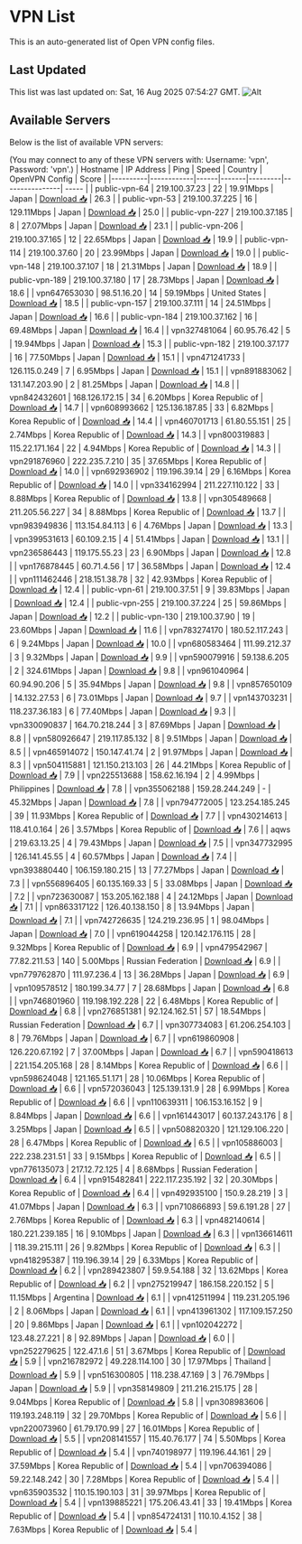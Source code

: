 # VPN List

This is an auto-generated list of Open VPN config files.

## Last Updated

This list was last updated on: Sat, 16 Aug 2025 07:54:27 GMT.
![Alt](https://repobeats.axiom.co/api/embed/186b98318ef1479477931607c1ad7d823f12451f.svg "Repobeats analytics image")

## Available Servers

Below is the list of available VPN servers:

(You may connect to any of these VPN servers with: Username: 'vpn', Password: 'vpn'.)
| Hostname | IP Address | Ping | Speed | Country | OpenVPN Config | Score |
|----------|------------|------|-------|---------|----------------| ----- |
| public-vpn-64 | 219.100.37.23 | 22 | 19.91Mbps | Japan | [Download 📥](./configs/server_0_JP.ovpn) | 26.3 |
| public-vpn-53 | 219.100.37.225 | 16 | 129.11Mbps | Japan | [Download 📥](./configs/server_1_JP.ovpn) | 25.0 |
| public-vpn-227 | 219.100.37.185 | 8 | 27.07Mbps | Japan | [Download 📥](./configs/server_2_JP.ovpn) | 23.1 |
| public-vpn-206 | 219.100.37.165 | 12 | 22.65Mbps | Japan | [Download 📥](./configs/server_3_JP.ovpn) | 19.9 |
| public-vpn-114 | 219.100.37.60 | 20 | 23.99Mbps | Japan | [Download 📥](./configs/server_4_JP.ovpn) | 19.0 |
| public-vpn-148 | 219.100.37.107 | 18 | 21.31Mbps | Japan | [Download 📥](./configs/server_5_JP.ovpn) | 18.9 |
| public-vpn-189 | 219.100.37.180 | 17 | 28.73Mbps | Japan | [Download 📥](./configs/server_6_JP.ovpn) | 18.6 |
| vpn647653030 | 98.51.16.20 | 14 | 59.19Mbps | United States | [Download 📥](./configs/server_7_US.ovpn) | 18.5 |
| public-vpn-157 | 219.100.37.111 | 14 | 24.51Mbps | Japan | [Download 📥](./configs/server_8_JP.ovpn) | 16.6 |
| public-vpn-184 | 219.100.37.162 | 16 | 69.48Mbps | Japan | [Download 📥](./configs/server_9_JP.ovpn) | 16.4 |
| vpn327481064 | 60.95.76.42 | 5 | 19.94Mbps | Japan | [Download 📥](./configs/server_10_JP.ovpn) | 15.3 |
| public-vpn-182 | 219.100.37.177 | 16 | 77.50Mbps | Japan | [Download 📥](./configs/server_11_JP.ovpn) | 15.1 |
| vpn471241733 | 126.115.0.249 | 7 | 6.95Mbps | Japan | [Download 📥](./configs/server_12_JP.ovpn) | 15.1 |
| vpn891883062 | 131.147.203.90 | 2 | 81.25Mbps | Japan | [Download 📥](./configs/server_13_JP.ovpn) | 14.8 |
| vpn842432601 | 168.126.172.15 | 34 | 6.20Mbps | Korea Republic of | [Download 📥](./configs/server_14_KR.ovpn) | 14.7 |
| vpn608993662 | 125.136.187.85 | 33 | 6.82Mbps | Korea Republic of | [Download 📥](./configs/server_15_KR.ovpn) | 14.4 |
| vpn460701713 | 61.80.55.151 | 25 | 2.74Mbps | Korea Republic of | [Download 📥](./configs/server_16_KR.ovpn) | 14.3 |
| vpn800319883 | 115.22.171.164 | 22 | 4.94Mbps | Korea Republic of | [Download 📥](./configs/server_17_KR.ovpn) | 14.3 |
| vpn291876960 | 222.235.7.210 | 35 | 37.65Mbps | Korea Republic of | [Download 📥](./configs/server_18_KR.ovpn) | 14.0 |
| vpn692936902 | 119.196.39.14 | 29 | 6.16Mbps | Korea Republic of | [Download 📥](./configs/server_19_KR.ovpn) | 14.0 |
| vpn334162994 | 211.227.110.122 | 33 | 8.88Mbps | Korea Republic of | [Download 📥](./configs/server_20_KR.ovpn) | 13.8 |
| vpn305489668 | 211.205.56.227 | 34 | 8.88Mbps | Korea Republic of | [Download 📥](./configs/server_21_KR.ovpn) | 13.7 |
| vpn983949836 | 113.154.84.113 | 6 | 4.76Mbps | Japan | [Download 📥](./configs/server_22_JP.ovpn) | 13.3 |
| vpn399531613 | 60.109.2.15 | 4 | 51.41Mbps | Japan | [Download 📥](./configs/server_23_JP.ovpn) | 13.1 |
| vpn236586443 | 119.175.55.23 | 23 | 6.90Mbps | Japan | [Download 📥](./configs/server_24_JP.ovpn) | 12.8 |
| vpn176878445 | 60.71.4.56 | 17 | 36.58Mbps | Japan | [Download 📥](./configs/server_25_JP.ovpn) | 12.4 |
| vpn111462446 | 218.151.38.78 | 32 | 42.93Mbps | Korea Republic of | [Download 📥](./configs/server_26_KR.ovpn) | 12.4 |
| public-vpn-61 | 219.100.37.51 | 9 | 39.83Mbps | Japan | [Download 📥](./configs/server_27_JP.ovpn) | 12.4 |
| public-vpn-255 | 219.100.37.224 | 25 | 59.86Mbps | Japan | [Download 📥](./configs/server_28_JP.ovpn) | 12.2 |
| public-vpn-130 | 219.100.37.90 | 19 | 23.60Mbps | Japan | [Download 📥](./configs/server_29_JP.ovpn) | 11.6 |
| vpn783274170 | 180.52.117.243 | 6 | 9.24Mbps | Japan | [Download 📥](./configs/server_30_JP.ovpn) | 10.0 |
| vpn680583464 | 111.99.212.37 | 3 | 9.32Mbps | Japan | [Download 📥](./configs/server_31_JP.ovpn) | 9.9 |
| vpn590079916 | 59.138.6.205 | 2 | 324.61Mbps | Japan | [Download 📥](./configs/server_32_JP.ovpn) | 9.8 |
| vpn961040964 | 60.94.90.206 | 5 | 35.94Mbps | Japan | [Download 📥](./configs/server_33_JP.ovpn) | 9.8 |
| vpn857650109 | 14.132.27.53 | 6 | 73.01Mbps | Japan | [Download 📥](./configs/server_34_JP.ovpn) | 9.7 |
| vpn143703231 | 118.237.36.183 | 6 | 77.40Mbps | Japan | [Download 📥](./configs/server_35_JP.ovpn) | 9.3 |
| vpn330090837 | 164.70.218.244 | 3 | 87.69Mbps | Japan | [Download 📥](./configs/server_36_JP.ovpn) | 8.8 |
| vpn580926647 | 219.117.85.132 | 8 | 9.51Mbps | Japan | [Download 📥](./configs/server_37_JP.ovpn) | 8.5 |
| vpn465914072 | 150.147.41.74 | 2 | 91.97Mbps | Japan | [Download 📥](./configs/server_38_JP.ovpn) | 8.3 |
| vpn504115881 | 121.150.213.103 | 26 | 44.21Mbps | Korea Republic of | [Download 📥](./configs/server_39_KR.ovpn) | 7.9 |
| vpn225513688 | 158.62.16.194 | 2 | 4.99Mbps | Philippines | [Download 📥](./configs/server_40_PH.ovpn) | 7.8 |
| vpn355062188 | 159.28.244.249 | - | 45.32Mbps | Japan | [Download 📥](./configs/server_41_JP.ovpn) | 7.8 |
| vpn794772005 | 123.254.185.245 | 39 | 11.93Mbps | Korea Republic of | [Download 📥](./configs/server_42_KR.ovpn) | 7.7 |
| vpn430214613 | 118.41.0.164 | 26 | 3.57Mbps | Korea Republic of | [Download 📥](./configs/server_43_KR.ovpn) | 7.6 |
| aqws | 219.63.13.25 | 4 | 79.43Mbps | Japan | [Download 📥](./configs/server_44_JP.ovpn) | 7.5 |
| vpn347732995 | 126.141.45.55 | 4 | 60.57Mbps | Japan | [Download 📥](./configs/server_45_JP.ovpn) | 7.4 |
| vpn393880440 | 106.159.180.215 | 13 | 77.27Mbps | Japan | [Download 📥](./configs/server_46_JP.ovpn) | 7.3 |
| vpn556896405 | 60.135.169.33 | 5 | 33.08Mbps | Japan | [Download 📥](./configs/server_47_JP.ovpn) | 7.2 |
| vpn723630087 | 153.205.162.188 | 4 | 24.12Mbps | Japan | [Download 📥](./configs/server_48_JP.ovpn) | 7.1 |
| vpn863317122 | 126.40.138.150 | 8 | 13.94Mbps | Japan | [Download 📥](./configs/server_49_JP.ovpn) | 7.1 |
| vpn742726635 | 124.219.236.95 | 1 | 98.04Mbps | Japan | [Download 📥](./configs/server_50_JP.ovpn) | 7.0 |
| vpn619044258 | 120.142.176.115 | 28 | 9.32Mbps | Korea Republic of | [Download 📥](./configs/server_51_KR.ovpn) | 6.9 |
| vpn479542967 | 77.82.211.53 | 140 | 5.00Mbps | Russian Federation | [Download 📥](./configs/server_52_RU.ovpn) | 6.9 |
| vpn779762870 | 111.97.236.4 | 13 | 36.28Mbps | Japan | [Download 📥](./configs/server_53_JP.ovpn) | 6.9 |
| vpn109578512 | 180.199.34.77 | 7 | 28.68Mbps | Japan | [Download 📥](./configs/server_54_JP.ovpn) | 6.8 |
| vpn746801960 | 119.198.192.228 | 22 | 6.48Mbps | Korea Republic of | [Download 📥](./configs/server_55_KR.ovpn) | 6.8 |
| vpn276851381 | 92.124.162.51 | 57 | 18.54Mbps | Russian Federation | [Download 📥](./configs/server_56_RU.ovpn) | 6.7 |
| vpn307734083 | 61.206.254.103 | 8 | 79.76Mbps | Japan | [Download 📥](./configs/server_57_JP.ovpn) | 6.7 |
| vpn619860908 | 126.220.67.192 | 7 | 37.00Mbps | Japan | [Download 📥](./configs/server_58_JP.ovpn) | 6.7 |
| vpn590418613 | 221.154.205.168 | 28 | 8.14Mbps | Korea Republic of | [Download 📥](./configs/server_59_KR.ovpn) | 6.6 |
| vpn598624048 | 121.165.51.171 | 28 | 10.06Mbps | Korea Republic of | [Download 📥](./configs/server_60_KR.ovpn) | 6.6 |
| vpn572036043 | 125.139.131.9 | 28 | 6.99Mbps | Korea Republic of | [Download 📥](./configs/server_61_KR.ovpn) | 6.6 |
| vpn110639311 | 106.153.16.152 | 9 | 8.84Mbps | Japan | [Download 📥](./configs/server_62_JP.ovpn) | 6.6 |
| vpn161443017 | 60.137.243.176 | 8 | 3.25Mbps | Japan | [Download 📥](./configs/server_63_JP.ovpn) | 6.5 |
| vpn508820320 | 121.129.106.220 | 28 | 6.47Mbps | Korea Republic of | [Download 📥](./configs/server_64_KR.ovpn) | 6.5 |
| vpn105886003 | 222.238.231.51 | 33 | 9.15Mbps | Korea Republic of | [Download 📥](./configs/server_65_KR.ovpn) | 6.5 |
| vpn776135073 | 217.12.72.125 | 4 | 8.68Mbps | Russian Federation | [Download 📥](./configs/server_66_RU.ovpn) | 6.4 |
| vpn915482841 | 222.117.235.192 | 32 | 20.30Mbps | Korea Republic of | [Download 📥](./configs/server_67_KR.ovpn) | 6.4 |
| vpn492935100 | 150.9.28.219 | 3 | 41.07Mbps | Japan | [Download 📥](./configs/server_68_JP.ovpn) | 6.3 |
| vpn710866893 | 59.6.191.28 | 27 | 2.76Mbps | Korea Republic of | [Download 📥](./configs/server_69_KR.ovpn) | 6.3 |
| vpn482140614 | 180.221.239.185 | 16 | 9.10Mbps | Japan | [Download 📥](./configs/server_70_JP.ovpn) | 6.3 |
| vpn136614611 | 118.39.215.111 | 26 | 9.82Mbps | Korea Republic of | [Download 📥](./configs/server_71_KR.ovpn) | 6.3 |
| vpn418295387 | 119.196.39.14 | 29 | 6.33Mbps | Korea Republic of | [Download 📥](./configs/server_72_KR.ovpn) | 6.2 |
| vpn289423807 | 59.9.54.188 | 32 | 13.62Mbps | Korea Republic of | [Download 📥](./configs/server_73_KR.ovpn) | 6.2 |
| vpn275219947 | 186.158.220.152 | 5 | 11.15Mbps | Argentina | [Download 📥](./configs/server_74_AR.ovpn) | 6.1 |
| vpn412511994 | 119.231.205.196 | 2 | 8.06Mbps | Japan | [Download 📥](./configs/server_75_JP.ovpn) | 6.1 |
| vpn413961302 | 117.109.157.250 | 20 | 9.86Mbps | Japan | [Download 📥](./configs/server_76_JP.ovpn) | 6.1 |
| vpn102042272 | 123.48.27.221 | 8 | 92.89Mbps | Japan | [Download 📥](./configs/server_77_JP.ovpn) | 6.0 |
| vpn252279625 | 122.47.1.6 | 51 | 3.67Mbps | Korea Republic of | [Download 📥](./configs/server_78_KR.ovpn) | 5.9 |
| vpn216782972 | 49.228.114.100 | 30 | 17.97Mbps | Thailand | [Download 📥](./configs/server_79_TH.ovpn) | 5.9 |
| vpn516300805 | 118.238.47.169 | 3 | 76.79Mbps | Japan | [Download 📥](./configs/server_80_JP.ovpn) | 5.9 |
| vpn358149809 | 211.216.215.175 | 28 | 9.04Mbps | Korea Republic of | [Download 📥](./configs/server_81_KR.ovpn) | 5.8 |
| vpn308983606 | 119.193.248.119 | 32 | 29.70Mbps | Korea Republic of | [Download 📥](./configs/server_82_KR.ovpn) | 5.6 |
| vpn220073960 | 61.79.170.99 | 27 | 16.01Mbps | Korea Republic of | [Download 📥](./configs/server_83_KR.ovpn) | 5.5 |
| vpn208141557 | 115.40.76.177 | 74 | 5.50Mbps | Korea Republic of | [Download 📥](./configs/server_84_KR.ovpn) | 5.4 |
| vpn740198977 | 119.196.44.161 | 29 | 37.59Mbps | Korea Republic of | [Download 📥](./configs/server_85_KR.ovpn) | 5.4 |
| vpn706394086 | 59.22.148.242 | 30 | 7.28Mbps | Korea Republic of | [Download 📥](./configs/server_86_KR.ovpn) | 5.4 |
| vpn635903532 | 110.15.190.103 | 31 | 39.97Mbps | Korea Republic of | [Download 📥](./configs/server_87_KR.ovpn) | 5.4 |
| vpn139885221 | 175.206.43.41 | 33 | 19.41Mbps | Korea Republic of | [Download 📥](./configs/server_88_KR.ovpn) | 5.4 |
| vpn854724131 | 110.10.4.152 | 38 | 7.63Mbps | Korea Republic of | [Download 📥](./configs/server_89_KR.ovpn) | 5.4 |
